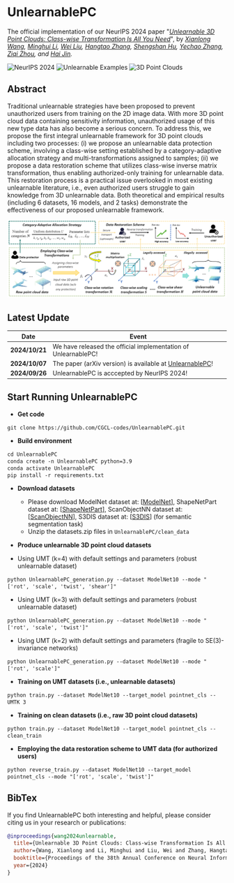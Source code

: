 # UnlearnablePC
The official implementation of our NeurIPS 2024 paper "*[Unlearnable 3D Point Clouds: Class-wise Transformation Is All You Need](https://arxiv.org/pdf/2410.03644)*", by *[Xianlong Wang](https://wxldragon.github.io/), [Minghui Li](http://trustai.cse.hust.edu.cn/index.htm), [Wei Liu](https://wilmido.github.io/), [Hangtao Zhang](https://scholar.google.com.hk/citations?user=H6wMyNEAAAAJ&hl=zh-CN), [Shengshan Hu](http://trustai.cse.hust.edu.cn/index.htm), [Yechao Zhang](https://scholar.google.com.hk/citations?user=6DN1wxkAAAAJ&hl=zh-CN&oi=ao), [Ziqi Zhou](https://zhou-zi7.github.io/), and [Hai Jin](https://scholar.google.com.hk/citations?user=o02W0aEAAAAJ&hl=zh-CN&oi=ao).*

![NeurIPS 2024](https://img.shields.io/badge/NeurIPS-2024-blue.svg?style=plastic) 
![Unlearnable Examples](https://img.shields.io/badge/Unlearnable-Examples-yellow.svg?style=plastic)
![3D Point Clouds](https://img.shields.io/badge/Point-Clouds-orange.svg?style=plastic)
 


## Abstract
Traditional unlearnable strategies have been proposed to prevent unauthorized users from training on the 2D image data. With more 3D point cloud data containing sensitivity information, unauthorized usage of this new type data has also become a serious concern. To address this, we propose the first integral unlearnable framework for 3D point clouds including two processes: (i) we propose an unlearnable data protection scheme, involving a class-wise setting established by a category-adaptive allocation strategy and multi-transformations assigned to samples; (ii) we propose a data restoration scheme that utilizes class-wise inverse matrix transformation, thus 
enabling authorized-only training for unlearnable data. This restoration process is a practical issue overlooked in most existing unlearnable literature, i.e., even authorized users struggle to gain knowledge from 3D unlearnable data. Both theoretical and empirical results (including 6 datasets, 16 models, and 2 tasks) demonstrate the effectiveness of our proposed unlearnable framework. 
<p align="center">
  <img src="unlearnablepc.png" width="700"/>
</p>


## Latest Update
| Date       | Event    |
|------------|----------|
| **2024/10/21** | We have released the official implementation of UnlearnablePC!  |
| **2024/10/07** | The paper (arXiv version) is available at [UnlearnablePC](https://arxiv.org/pdf/2410.03644)!|
| **2024/09/26** | UnlearnablePC is acccepted by NeurIPS 2024!  |

## Start Running UnlearnablePC
- **Get code**
```shell 
git clone https://github.com/CGCL-codes/UnlearnablePC.git
```

- **Build environment**
```shell
cd UnlearnablePC
conda create -n UnlearnablePC python=3.9
conda activate UnlearnablePC
pip install -r requirements.txt
```

- **Download datasets**
  - Please download ModelNet dataset at: [[ModelNet](https://www.kaggle.com/datasets/chenxaoyu/modelnet-normal-resampled)], ShapeNetPart dataset at: [[ShapeNetPart](https://www.kaggle.com/datasets/mitkir/shapenet)], ScanObjectNN dataset at: [[ScanObjectNN](https://hkust-vgd.github.io/scanobjectnn/)], S3DIS dataset at: [[S3DIS](http://buildingparser.stanford.edu/dataset.html)] (for semantic segmentation task)
  - Unzip the datasets.zip files in ```UnlearnablePC/clean_data```


- **Produce unlearnable 3D point cloud datasets**
 - Using UMT (k=4) with default settings and parameters (robust unlearnable dataset)
 ```shell
 python UnlearnablePC_generation.py --dataset ModelNet10 --mode "['rot', 'scale', 'twist', 'shear']"
 ```
 - Using UMT (k=3) with default settings and parameters (robust unlearnable dataset)
 ```shell
 python UnlearnablePC_generation.py --dataset ModelNet10 --mode "['rot', 'scale', 'twist']"
 ```
 - Using UMT (k=2) with default settings and parameters (fragile to SE(3)-invariance networks)
 ```shell
 python UnlearnablePC_generation.py --dataset ModelNet10 --mode "['rot', 'scale']"
 ```

- **Training on UMT datasets (i.e., unlearnable datasets)**
```shell
python train.py --dataset ModelNet10 --target_model pointnet_cls --UMTK 3
```

- **Training on clean datasets (i.e., raw 3D point cloud datasets)**
```shell
python train.py --dataset ModelNet10 --target_model pointnet_cls --clean_train
```

- **Employing the data restoration scheme to UMT data (for authorized users)**
```shell
python reverse_train.py --dataset ModelNet10 --target_model pointnet_cls --mode "['rot', 'scale', 'twist']"
```

## BibTex
If you find UnlearnablePC both interesting and helpful, please consider citing us in your research or publications:
```bibtex
@inproceedings{wang2024unlearnable,
  title={Unlearnable 3D Point Clouds: Class-wise Transformation Is All You Need},
  author={Wang, Xianlong and Li, Minghui and Liu, Wei and Zhang, Hangtao and Hu, Shengshan and Zhang, Yechao and Zhou, Ziqi and Jin, Hai},
  booktitle={Proceedings of the 38th Annual Conference on Neural Information Processing Systems (NeurIPS'24)},
  year={2024}
} 
```





